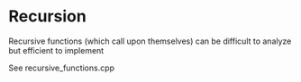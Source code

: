 # Recursion
Recursive functions (which call upon themselves) can be difficult to analyze but efficient to implement

See recursive_functions.cpp
